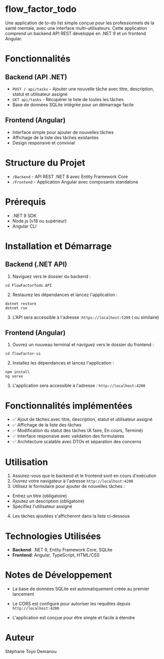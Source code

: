 # flow_factor_todo
Une application de to-do list simple conçue pour les professionnels de la santé mentale, avec une interface multi-utilisateurs. Cette application comprend un backend API REST développé en .NET 9 et un frontend Angular.

# Fonctionnalités
## Backend (API .NET)
- ```POST / api/tasks``` - Ajouter une nouvelle tâche avec titre, description, statut et utilisateur assigné
- ```GET api/tasks``` - Récupérer la liste de toutes les tâches
- Base de données SQLite intégrée pour un démarrage facile
## Frontend (Angular)
- Interface simple pour ajouter de nouvelles tâches
- Affichage de la liste des tâches existantes
- Design responsive et convivial

# Structure du Projet

- `/Backend` - API REST .NET 8 avec Entity Framework Core
- `/Frontend` - Application Angular avec composants standalone

# Prérequis
- .NET 9 SDK
- Node.js (v18 ou supérieur)
- Angular CLI

# Installation et Démarrage

## Backend (.NET API)

1. Naviguez vers le dossier du backend :
```
cd FlowFactorTodo.API
```

2. Restaurez les dépendances et lancez l'application :
```
dotnet restore
dotnet run
```
3. L'API sera accessible à l'adresse :``https://localhost:5209`` ( ou similaire)

## Frontend (Angular)

1. Ouvrez un nouveau terminal et naviguez vers le dossier du frontend :
```
cd flowfactor-ui
```
2. Installez les dépendances et lancez l'application :
```
npm install
ng serve
```
3. L'application sera accessible à l'adresse : ``http://localhost:4200``

# Fonctionnalités implémentées

- ✅ Ajout de tâches avec titre, description, statut et utilisateur assigné
- ✅ Affichage de la liste des tâches
- ✅ Modification du statut des tâches (À faire, En cours, Terminé)
- ✅ Interface responsive avec validation des formulaires
- ✅ Architecture scalable avec DTOs et séparation des concerns

# Utilisation

1. Assurez-vous que le backend et le frontend sont en cours d'exécution
2. Ouvrez votre navigateur à l'adresse ``http://localhost:4200``
3. Utilisez le formulaire pour ajouter de nouvelles tâches :
  - Entrez un titre (obligatoire)
  - Ajoutez un description (obligatoire)
  - Spécifiez l'utilisateur assigné
4. Les tâches ajoutées s'afficheront dans la liste ci-dessous

# Technologies Utilisées

- **Backend**: .NET 9, Entity Framework Core, SQLite
- **Frontend**: Angular, TypeScript, HTML/CSS

# Notes de Développement

- La base de données SQLite est automatiquement créée au premier lancement

- Le CORS est configuré pour autoriser les requêtes depuis ``http://localhost:4200``

- L'application est conçue pour être simple et facile à étendre

# Auteur
Stéphane Toyo Demanou

